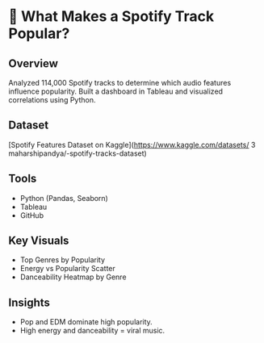 # 🎵 What Makes a Spotify Track Popular?
## Overview
Analyzed 114,000 Spotify tracks to determine which audio features influence
popularity. Built a dashboard in Tableau and visualized correlations using
Python.
## Dataset
[Spotify Features Dataset on Kaggle](https://www.kaggle.com/datasets/
3
maharshipandya/-spotify-tracks-dataset)
## Tools
- Python (Pandas, Seaborn)
- Tableau
- GitHub
## Key Visuals
- Top Genres by Popularity
- Energy vs Popularity Scatter
- Danceability Heatmap by Genre
## Insights
- Pop and EDM dominate high popularity.
- High energy and danceability = viral music.
